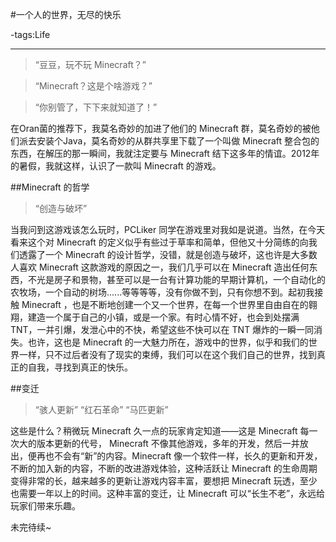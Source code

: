 #一个人的世界，无尽的快乐

-tags:Life

----

>“豆豆，玩不玩 Minecraft？”

>“Minecraft？这是个啥游戏？”

>“你别管了，下下来就知道了！”

在Oran菌的推荐下，我莫名奇妙的加进了他们的 Minecraft 群，莫名奇妙的被他们派去安装个Java，莫名奇妙的从群共享里下载了一个叫做 Minecraft 整合包的东西，在解压的那一瞬间，我就注定要与 Minecraft 结下这多年的情谊。2012年的暑假，我就这样，认识了一款叫 Minecraft 的游戏。

##Minecraft 的哲学

>“创造与破坏”

当我问到这游戏该怎么玩时，PCLiker 同学在游戏里对我如是说道。当然，在今天看来这个对 Minecraft 的定义似乎有些过于草率和简单，但他又十分简练的向我们透露了一个 Minecraft 的设计哲学，没错，就是创造与破坏，这也许是大多数人喜欢 Minecraft 这款游戏的原因之一，我们几乎可以在 Minecraft 造出任何东西，不光是房子和景物，甚至可以是一台有计算功能的早期计算机，一个自动化的农牧场，一个自动的树场......等等等等，没有你做不到，只有你想不到。起初我接触 Minecraft ，也是不断地创建一个又一个世界，在每一个世界里自由自在的翱翔，建造一个属于自己的小镇，或是一个家。有时心情不好，也会到处摆满 TNT，一并引爆，发泄心中的不快，希望这些不快可以在 TNT 爆炸的一瞬一同消失。也许，这也是 Minecraft 的一大魅力所在，游戏中的世界，似乎和我们的世界一样，只不过后者没有了现实的束缚，我们可以在这个我们自己的世界，找到真正的自我，寻找到真正的快乐。

##变迁

> “骇人更新” “红石革命” “马匹更新”

这些是什么？稍微玩 Minecraft 久一点的玩家肯定知道——这是 Minecraft 每一次大的版本更新的代号， Minecraft 不像其他游戏，多年的开发，然后一并放出，便再也不会有“新”的内容。Minecraft 像一个软件一样，长久的更新和开发，不断的加入新的内容，不断的改进游戏体验，这种活跃让 Minecraft 的生命周期变得非常的长，越来越多的更新让游戏内容丰富，要想把 Minecraft 玩透，至少也需要一年以上的时间。这种丰富的变迁，让 Minecraft 可以“长生不老”，永远给玩家们带来乐趣。

未完待续~
